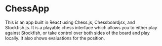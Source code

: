 # ChessApp

This is an app built in React using Chess.js, Chessboardjsx, and Stockfish.js. It is a playable chess interface which allows you to either play against Stockfish, or
take control over both sides of the board and play locally. It also shows evaluations for the position.
